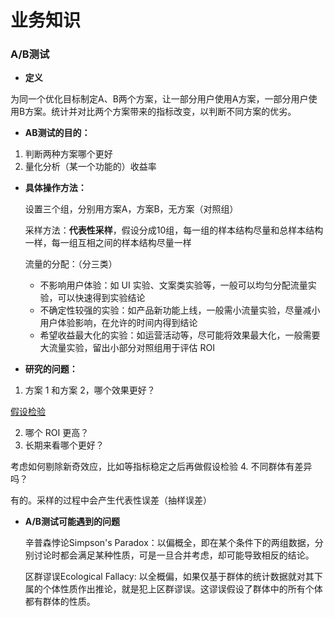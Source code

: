 # 业务知识

### A/B测试

- **定义**

为同一个优化目标制定A、B两个方案，让一部分用户使用A方案，一部分用户使用B方案。统计并对比两个方案带来的指标改变，以判断不同方案的优劣。

- **AB测试的目的：**
1. 判断两种方案哪个更好
2. 量化分析（某一个功能的）收益率

- **具体操作方法：**

  设置三个组，分别用方案A，方案B，无方案（对照组）

  采样方法：**代表性采样**，假设分成10组，每一组的样本结构尽量和总样本结构一样，每一组互相之间的样本结构尽量一样

  流量的分配：（分三类）
  - 不影响用户体验：如 UI 实验、文案类实验等，一般可以均匀分配流量实验，可以快速得到实验结论
  - 不确定性较强的实验：如产品新功能上线，一般需小流量实验，尽量减小用户体验影响，在允许的时间内得到结论
  - 希望收益最大化的实验：如运营活动等，尽可能将效果最大化，一般需要大流量实验，留出小部分对照组用于评估 ROI

- **研究的问题：**

1. 方案 1 和方案 2，哪个效果更好？

  [假设检验](\统计知识.md)

2. 哪个 ROI 更高？
3. 长期来看哪个更好？

  考虑如何剔除新奇效应，比如等指标稳定之后再做假设检验
4. 不同群体有差异吗？

  有的。采样的过程中会产生代表性误差（抽样误差）


- **A/B测试可能遇到的问题**

  辛普森悖论Simpson's Paradox：以偏概全，即在某个条件下的两组数据，分别讨论时都会满足某种性质，可是一旦合并考虑，却可能导致相反的结论。

  区群谬误Ecological Fallacy: 以全概偏，如果仅基于群体的统计数据就对其下属的个体性质作出推论，就是犯上区群谬误。这谬误假设了群体中的所有个体都有群体的性质。

